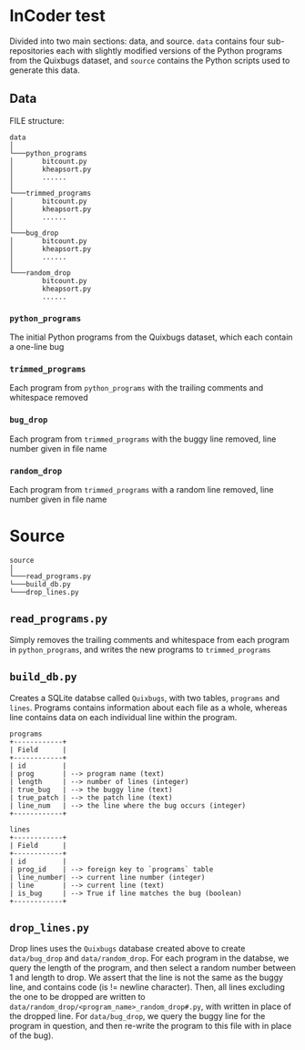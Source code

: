 # InCoder test 

Divided into two main sections: data, and source. `data` contains four sub-repositories each with slightly modified versions of the Python programs from the Quixbugs dataset, and `source` contains the Python scripts used to generate this data. 

## Data 

FILE structure:

```
data  
│
└───python_programs
│       bitcount.py 
│       kheapsort.py
│       ......
│       
└───trimmed_programs
│       bitcount.py 
│       kheapsort.py
│       ......
│       
└───bug_drop
│       bitcount.py 
│       kheapsort.py
│       ......
│       
└───random_drop
        bitcount.py 
        kheapsort.py
        ......
```

### `python_programs` 
The initial Python programs from the Quixbugs dataset, which each contain a one-line bug

### `trimmed_programs`
Each program from `python_programs` with the trailing comments and whitespace removed 

### `bug_drop` 
Each program from `trimmed_programs` with the buggy line removed, line number given in file name

### `random_drop` 
Each program from `trimmed_programs` with a random line removed, line number given in file name

# Source

```
source 
│
└───read_programs.py       
└───build_db.py
└───drop_lines.py

```

## `read_programs.py`
Simply removes the trailing comments and whitespace from each program in `python_programs`, and writes the new programs to `trimmed_programs` 

## `build_db.py` 
Creates a SQLite databse called `Quixbugs`, with two tables, `programs` and `lines`. Programs contains information about each file as a whole, whereas line contains data on each individual line within the program.  

```
programs
+------------+
| Field      | 
+------------+
| id         | 
| prog       | --> program name (text)
| length     | --> number of lines (integer)
| true_bug   | --> the buggy line (text)
| true_patch | --> the patch line (text)
| line_num   | --> the line where the bug occurs (integer)
+------------+
```

```
lines
+------------+
| Field      | 
+------------+
| id         | 
| prog_id    | --> foreign key to `programs` table
| line_number| --> current line number (integer)
| line       | --> current line (text)
| is_bug     | --> True if line matches the bug (boolean)
+------------+
```

## `drop_lines.py` 

Drop lines uses the `Quixbugs` database created above to create `data/bug_drop` and `data/random_drop`. For each program in the databse, we query the length of the program, and then select a random number between 1 and length to drop. We assert that the line is not the same as the buggy line, and contains code (is != newline character). Then, all lines excluding the one to be dropped are written to `data/random_drop/<program_name>_random_drop#.py`, with <insert> written in place of the dropped line. For `data/bug_drop`, we query the buggy line for the program in question, and then re-write the program to this file with <insert> in place of the bug).  


